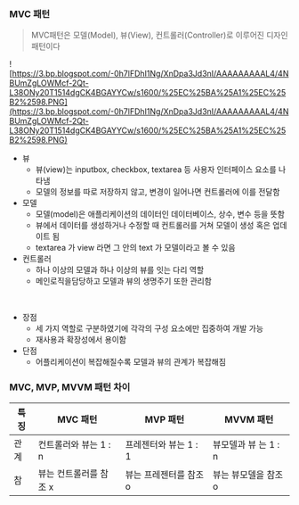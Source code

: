 ### MVC 패턴

> MVC패턴은 모델(Model), 뷰(View), 컨트롤러(Controller)로 이루어진 디자인 패턴이다
> 

![https://3.bp.blogspot.com/-0h7lFDhI1Ng/XnDpa3Jd3nI/AAAAAAAAAL4/4NBUmZgLOWMcf-2Qt-L38ONy20T1514dgCK4BGAYYCw/s1600/%25EC%25BA%25A1%25EC%25B2%2598.PNG](https://3.bp.blogspot.com/-0h7lFDhI1Ng/XnDpa3Jd3nI/AAAAAAAAAL4/4NBUmZgLOWMcf-2Qt-L38ONy20T1514dgCK4BGAYYCw/s1600/%25EC%25BA%25A1%25EC%25B2%2598.PNG)

- 뷰
    - 뷰(view)는 inputbox, checkbox, textarea 등 사용자 인터페이스 요소를 나타냄
    - 모델의 정보를 따로 저장하지 않고, 변경이 일어나면 컨트롤러에 이를 전달함
- 모델
    - 모델(model)은 애플리케이션의 데이터인 데이터베이스, 상수, 변수 등을 뜻함
    - 뷰에서 데이터를 생성하거나 수정할 때 컨트롤러를 거쳐 모델이 생성 혹은 업데이트 됨
    - textarea 가 view 라면 그 안의 text 가 모델이라고 볼 수 있음
- 컨트롤러
    - 하나 이상의 모델과 하나 이상의 뷰를 잇는 다리 역할
    - 메인로직을담당하고 모델과 뷰의 생명주기 또한 관리함
    

</br> 

- 장점
    - 세 가지 역할로 구분하였기에 각각의 구성 요소에만 집중하여 개발 가능
    - 재사용과 확장성에서 용이함
- 단점
    - 어플리케이션이 복잡해질수록 모델과 뷰의 관계가 복잡해짐
    

### MVC, MVP, MVVM 패턴 차이

| 특징 | MVC 패턴 | MVP 패턴 | MVVM 패턴 |
| --- | --- | --- | --- |
| 관계 | 컨트롤러와 뷰는 1 : n | 프레젠터와 뷰는 1 : 1  | 뷰모델과 뷰 는 1 : n |
| 참 | 뷰는 컨트롤러를 참조 x | 뷰는 프레젠터를 참조 o | 뷰는 뷰모델을 참조 o |
